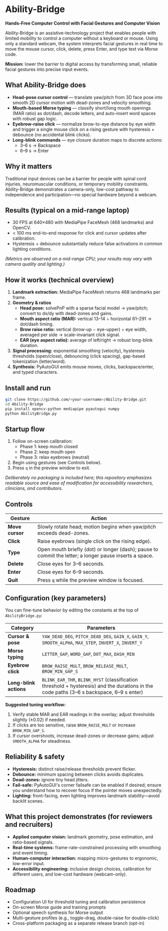 # Ability-Bridge
**Hands-Free Computer Control with Facial Gestures and Computer Vision**

Ability-Bridge is an assistive-technology project that enables people with limited mobility to control a computer without a keyboard or mouse. Using only a standard webcam, the system interprets facial gestures in real time to move the mouse cursor, click, delete, press Enter, and type text via Morse code.

**Mission:** lower the barrier to digital access by transforming small, reliable facial gestures into precise input events.

## What Ability-Bridge does
* **Head-pose cursor control** — translate yaw/pitch from 3D face pose into smooth 2D cursor motion with dead-zones and velocity smoothing.
* **Mouth-based Morse typing** — classify short/long mouth openings (MAR ratio) as dot/dash, decode letters, and auto-insert word spaces with robust gap logic.
* **Eyebrow-raise click** — normalize brow-to-eye distance by eye width and trigger a single mouse click on a rising gesture with hysteresis + debounce (no accidental blink clicks).
* **Long-blink commands** — eye closure duration maps to discrete actions:
  * 3–6 s → Backspace
  * 6–9 s → Enter

## Why it matters
Traditional input devices can be a barrier for people with spinal cord injuries, neuromuscular conditions, or temporary mobility constraints. Ability-Bridge demonstrates a camera-only, low-cost pathway to independence and participation—no special hardware beyond a webcam.

## Results (typical on a mid-range laptop)
* 30 FPS at 640×480 with MediaPipe FaceMesh (468 landmarks) and OpenCV.
* < 100 ms end-to-end response for click and cursor updates after calibration.
* Hysteresis + debounce substantially reduce false activations in common lighting conditions.

*(Metrics are observed on a mid-range CPU; your results may vary with camera quality and lighting.)*

## How it works (technical overview)
1. **Landmark extraction:** MediaPipe FaceMesh returns 468 landmarks per frame.
2. **Geometry & ratios**
   * **Head pose:** solvePnP with a sparse facial model → yaw/pitch; convert to dx/dy with dead-zones and gains.
   * **Mouth aspect ratio (MAR):** vertical 13–14 ÷ horizontal 61–291 → dot/dash timing.
   * **Brow raise ratio:** vertical (brow-up − eye-upper) ÷ eye width, averaged per side → scale-invariant click signal.
   * **EAR (eye aspect ratio):** average of left/right → robust long-blink duration.
3. **Signal processing:** exponential smoothing (velocity), hysteresis thresholds (open/close), debouncing (click spacing), gap-based tokenization (letter/word).
4. **Synthesis:** PyAutoGUI emits mouse moves, clicks, backspace/enter, and typed characters.

## Install and run
```bash
git clone https://github.com/<your-username>/Ability-Bridge.git
cd Ability-Bridge
pip install opencv-python mediapipe pyautogui numpy
python AbilityBridge.py
```
## Startup flow
1. Follow on-screen calibration:
   * Phase 1: keep mouth closed
   * Phase 2: keep mouth open
   * Phase 3: relax eyebrows (neutral)
2. Begin using gestures (see Controls below).
3. Press `q` in the preview window to exit.

*Deliberately no packaging is included here; this repository emphasizes readable source and ease of modification for accessibility researchers, clinicians, and contributors.*

## Controls
| Gesture | Action |
|---------|--------|
| **Move cursor** | Slowly rotate head; motion begins when yaw/pitch exceeds dead-zones. |
| **Click** | Raise eyebrows (single click on the rising edge). |
| **Type** | Open mouth briefly (dot) or longer (dash); pause to commit the letter; a longer pause inserts a space. |
| **Delete** | Close eyes for 3–6 seconds. |
| **Enter** | Close eyes for 6–9 seconds. |
| **Quit** | Press `q` while the preview window is focused. |

## Configuration (key parameters)
You can fine-tune behavior by editing the constants at the top of `AbilityBridge.py`:

| Category | Parameters |
|----------|------------|
| **Cursor & pose** | `YAW_DEAD_DEG`, `PITCH_DEAD_DEG`, `GAIN_X`, `GAIN_Y`, `SMOOTH_ALPHA`, `MAX_STEP`, `INVERT_X`, `INVERT_Y` |
| **Morse typing** | `LETTER_GAP`, `WORD_GAP`, `DOT_MAX`, `DASH_MIN` |
| **Eyebrow click** | `BROW_RAISE_MULT`, `BROW_RELEASE_MULT`, `BROW_MIN_GAP_S` |
| **Long-blink actions** | `BLINK_EAR_THR`, `BLINK_HYST` (classification threshold + hysteresis) and the durations in the code paths (3–6 s backspace, 6–9 s enter) |

**Suggested tuning workflow:**
1. Verify stable MAR and EAR readings in the overlay; adjust thresholds slightly (±0.02) if needed.
2. If clicks are too sensitive, raise `BROW_RAISE_MULT` or increase `BROW_MIN_GAP_S`.
3. If cursor overshoots, increase dead-zones or decrease gains; adjust `SMOOTH_ALPHA` for steadiness.

## Reliability & safety
* **Hysteresis:** distinct raise/release thresholds prevent flicker.
* **Debounce:** minimum spacing between clicks avoids duplicates.
* **Dead-zones:** ignore tiny head jitters.
* **Fail-safe:** PyAutoGUI's corner failsafe can be enabled if desired; ensure you understand how to recover focus if the pointer moves unexpectedly.
* **Lighting:** front-facing, even lighting improves landmark stability—avoid backlit scenes.

## What this project demonstrates (for reviewers and recruiters)
* **Applied computer vision:** landmark geometry, pose estimation, and ratio-based signals.
* **Real-time systems:** frame-rate-constrained processing with smoothing and event timing.
* **Human-computer interaction:** mapping micro-gestures to ergonomic, low-error input.
* **Accessibility engineering:** inclusive design choices, calibration for different users, and low-cost hardware (webcam-only).

## Roadmap
* Configuration UI for threshold tuning and calibration persistence
* On-screen Morse guide and training prompts
* Optional speech synthesis for Morse output
* Multi-gesture profiles (e.g., toggle-drag, double-raise for double-click)
* Cross-platform packaging as a separate release branch (opt-in)
